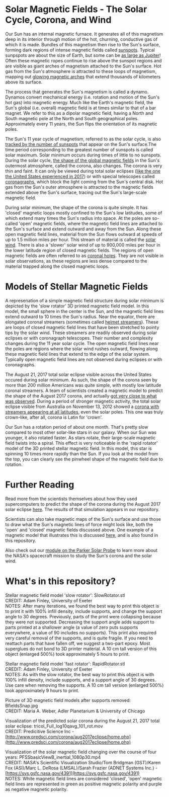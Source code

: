 # Solar Magnetic Fields - The Solar Cycle, Corona, and Wind

Our Sun has an internal magnetic furnace. It generates all of this magnetism deep in its interior through motion of the hot, churning, conductive gas of which it is made. Bundles of this magnetism then rise to the Sun's surface, forming dark regions of intense magnetic fields called [sunspots](https://en.wikipedia.org/wiki/Sunspot). Typical sunpspots are about the size of Earth, but some can be [as large as Jupiter](http://www.thesuntoday.org/solar-observations/ar12192-the-largest-sunspot-group-of-solar-cycle-24/)! Often these magnetic ropes continue to rise above the sunspot regions and are visible as giant arches of magnetism attached to the Sun's surface. Hot gas from the Sun's atmosphere is attracted to these loops of magnetism, mapping out [glowing magnetic arches](https://www.nasa.gov/content/coronal-loops-in-an-active-region-of-the-sun) that extend thousands of kilometers above its surface.

The process that generates the Sun's magnetism is called a dynamo. Dynamos convert mechanical energy (i.e. rotation and motion of the Sun's hot gas) into magnetic energy. Much like the Earth's magnetic field, the Sun's global (i.e. overall) magnetic field is at times similar to that of a bar magnet. We refer to this as a dipolar magnetic field, having a North and South magnetic pole at the North and South geographical poles. Approximately every 11 years, the Sun flips the orientation of its magnetic poles. 

The Sun's 11 year cycle of magnetism, referred to as the solar cycle, is also [tracked by the number of sunspots](https://solarscience.msfc.nasa.gov/SunspotCycle.shtml) that appear on the Sun's surface.The time period corresponding to the greatest number of sunspots is called solar maximum. Solar minimum occurs during times of little to no sunspots. During the solar cycle, [the shape of the global magnetic fields](https://scied.ucar.edu/sun-corona-solar-min-max) in the Sun's outermost atmosphere, called the corona, also changes. The corona is very thin and faint. It can only be viewed during total solar eclipses ([like the one the United States experienced in 2017](https://en.wikipedia.org/wiki/Solar_eclipse_of_August_21,_2017)) or with special telescopes called [coronagraphs](https://en.wikipedia.org/wiki/Coronagraph), which block the light coming from the Sun's central disk. Hot gas from the Sun's outer atmosphere is attracted to the magnetic fields extended above the Sun's surface, tracing out the Sun's large-scale magnetic field. 

During solar minimum, the shape of the corona is quite simple. It has 'closed' magnetic loops mostly confined to the Sun's low latitudes, some of which extend many times the Sun's radius into space. At the poles are so-called 'open' magnetic fields, where the magnetic field lines are attached to the Sun's surface and extend outward and away from the Sun. Along these open magnetic field lines, material from the Sun flows outward at speeds of up to 1.5 million miles per hour. This stream of material is called the [solar wind](https://solarscience.msfc.nasa.gov/SolarWind.shtml). There is also a 'slower' solar wind of up to 900,000 miles per hour in the lower latitude region of closed magnetic fields. The regions of open magnetic fields are often referred to as [coronal holes](https://en.wikipedia.org/wiki/Coronal_hole). They are not visible in solar observations, as these regions are less dense compared to the material trapped along the closed magnetic loops. 

# Models of Stellar Magnetic Fields

A represenation of a simple magnetic field structure during solar minimum is depicted by the 'slow rotator' 3D printed magnetic field model. In this model, the small sphere in the center is the Sun, and the magnetic field lines extend outward to 10 times the Sun's radius. Near the equator, there are elongated coronal streamers (sometimes called [helmet streamers](https://en.wikipedia.org/wiki/Helmet_streamer)). These are loops of closed magnetic field lines that have been stretched to pointy tips by the solar wind. These streamers are readily observed during solar eclipses or with coronagraph telescopes. Their number and complexity changes during the 11 year solar cycle. The open magnetic field lines near the poles are regions where the solar wind rushes outward, flowing along these magnetic field lines that extend to the edge of the solar system. Typically open magnetic field lines are not observed during eclipses or with coronagraphs.

The August 21, 2017 total solar eclipse visible across the United States occured during solar minimum. As such, the shape of the corona seen by more than 200 million Americans was quite simple, with mostly low latitude coronal streamers. A team of scientists created a magnetic model to predict the shape of the August 2017 corona, and actually [got very close to what was observed](https://www.nasa.gov/feature/goddard/2018/how-scientists-predicted-corona-s-appearance-during-aug-21-2017-total-solar-eclipse). During a period of stronger magnetic activity, the total solar eclipse visible from Australia on November 13, 2012 showed a [corona with streamers appearing at all latitudes](http://www.zam.fme.vutbr.cz/~druck/Eclipse/Ecl2012a/0-info.htm), even the solar poles. This one was truly crown-like, after all, corona is Latin for 'crown'.     

Our Sun has a rotation period of about one month. That's pretty slow compared to most other solar-like stars in our galaxy. When our Sun was younger, it also rotated faster. As stars rotate, their large-scale magnetic field twists into a spiral. This effect is very noticeable in the 'rapid rotator' model of the 3D printed stellar magnetic field. In this model, this star is spinning 10 times more rapidly than the Sun. If you look at the model from the top, you can clearly see the pinwheel shape of the magnetic field due to rotation. 

# Further Reading

Read more from the scientists themselves about how they used supercomputers to predict the shape of the corona during the August 2017 solar eclipse [here](http://www.predsci.com/corona/aug2017eclipse/home.php). The results of that simulation appears in our repository.

Scientists can also take magnetic maps of the Sun's surface and use those to draw what the Sun's magnetic lines of force might look like, both the 'open' and 'closed' magnetic fields discussed above. One example of a magnetic model that illustrates this is discussed [here](https://svs.gsfc.nasa.gov/4391), and is also found in this repository.

Also check out our [module on the Parker Solar Probe](https://github.com/mariaweber/Adler_TouchTheUniverse/tree/master/Parker_Solar_Probe) to learn more about the NASA's spacecraft mission to study the Sun's corona and the solar wind.    

# What's in this repository?

Stellar magnetic field model 'slow rotator': SlowRotator.stl <br/>
CREDIT: Adam Finley, University of Exeter <br/>
NOTES: After many iterations, we found the best way to print this object is to print it with 100% infill density, include supports, and change the support angle to 30 degrees. Previously, parts of the print were collapsing because they were not supported. Decreasing the support angle adds support to parts printed at a shallower angle (a value of zero puts supports everywhere, a value of 90 includes no supports). This print also required very careful removal of the supports, and is quite fragile. If you need to reattach parts that have fallen off, we suggest a two-part epoxy. Most superglues do not bond to 3D printer material. A 10 cm tall version of this object (enlarged 500%) took approximately 5 hours to print. 

Stellar magnetic field model 'fast rotator': RapidRotator.stl <br/>
CREDIT: Adam Finley, University of Exeter <br/>
NOTES: As with the slow rotator, the best way to print this object is with 100% infill density, include supports, and a support angle of 30 degrees. Use care when removing the supports. A 10 cm tall version (enlarged 500%) took approximately 9 hours to print.

Picture of 3D magnetic field models after supports removed: BfieldsSnap.jpg <br/>
CREDIT: Maria A. Weber, Adler Planetarium & University of Chicago

Visualization of the predicted solar corona during the August 21, 2017 total solar eclipse: tricol_Full_log10qavg_101_rot.mov <br/>
CREDIT: Predicitive Science Inc - [http://www.predsci.com/corona/aug2017eclipse/home.php](http://www.predsci.com/corona/aug2017eclipse/home.php)

Visualization of the solar magnetic field changing over the course of four years: PFSSbasicViewB_inertial_1080p30.mp4 <br/>
CREDIT: NASA's Scientific Visualization Studio/Tom Bridgman (GST)/Karen Fox (ASI)/Marc L. DeRosa (LMSAL)/Sarah Frazier (ADNET Systems Inc.) - [https://svs.gsfc.nasa.gov/4391](https://svs.gsfc.nasa.gov/4391) <br/>
NOTES: White magnetic field lines are considered 'closed', 'open' magnetic field lines are represented in green as positive magnetic polarity and purple as negative magnetic polarity. 

